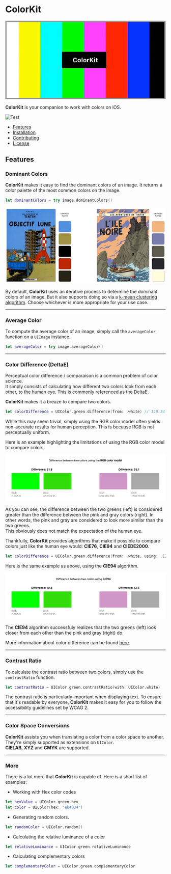 # ColorKit

<p align="center"><img src="Assets/colorkit_banner.jpg"/></p>

**ColorKit** is your companion to work with colors on iOS.

![Test](https://github.com/Boris-Em/ColorKit/workflows/Test/badge.svg?branch=master)

- [Features](#features)
- [Installation](#installation)
- [Contributing](#contributing)
- [License](#license)

## Features

### Dominant Colors
**ColorKit** makes it easy to find the dominant colors of an image. It returns a color palette of the most common colors on the image.

```swift
let dominantColors = try image.dominantColors()
```

<p align="center">
    <img src="Assets/dominant_colors.jpg">
</p>

By default, **ColorKit** uses an iterative process to determine the dominant colors of an image. But it also supports doing so via a [k-mean clustering algorithm](https://en.wikipedia.org/wiki/K-means_clustering). Choose whichever is more appropriate for your use case.

---

### Average Color

To compute the average color of an image, simply call the `averageColor` function on a `UIImage` instance.
```swift
let averageColor = try image.averageColor()
```

---

### Color Difference (DeltaE)

Perceptual color difference / comparaison is a common problem of color science.  
It simply consists of calculating how different two colors look from each other, to the human eye. This is commonly referenced as the DeltaE.

**ColorKit** makes it a breaze to compare two colors.

```swift
let colorDifference = UIColor.green.difference(from: .white) // 120.34
```

While this may seem trivial, simply using the RGB color model often yields non-accurate results for human perception.
This is because RGB is not perceptually uniform.

Here is an example highlighting the limitations of using the RGB color model to compare colors.

<p align="center">
    <img src="Assets/color_difference_deltaE_RGB.jpg">
</p>

As you can see, the difference between the two greens (left) is considered greater than the difference between the pink and gray colors (right). In other words, the pink and gray are considered to look more similar than the two greens.  
This obviously does not match the expectation of the human eye.

Thankfully, **ColorKit** provides algorithms that make it possible to compare colors just like the human eye would: **CIE76**, **CIE94** and **CIEDE2000**.

```swift
let colorDifference = UIColor.green.difference(from: .white, using: .CIE94) 
```

Here is the same example as above, using the **CIE94** algorithm.

<p align="center">
    <img src="Assets/color_difference_deltaE_CIE94.jpg">
</p>

The **CIE94** algorithm successfuly realizes that the two greens (left) look closer from each other than the pink and gray (right) do.

More information about color difference can be found [here](https://en.wikipedia.org/wiki/Color_difference).

---

### Contrast Ratio

To calculate the contrast ratio between two colors, simply use the `contrastRatio` function.
```swift
let contrastRatio = UIColor.green.contrastRatio(with: UIColor.white)
```
The contrast ratio is particularly important when displaying text.
To ensure that it's readable by everyone, **ColorKit** makes it easy for you to follow the accessibility guidelines set by WCAG 2.

---

### Color Space Conversions

**ColorKit** assists you when translating a color from a color space to another.
They're simply supported as extensions on `UIColor`.  
**CIELAB**, **XYZ** and **CMYK** are supported.

---

### More

There is a lot more that **ColorKit** is capable of.
Here is a short list of examples:
- Working with Hex color codes
```swift
let hexValue = UIColor.green.hex
let color = UIColor(hex: "eb4034")
```
- Generating random colors.
```swift
let randomColor = UIColor.random()
```
- Calculating the relative luminance of a color
```swift
let relativeLuminance = UIColor.green.relativeLuminance
```
- Calculating complementary colors
```swift
let complementaryColor = UIColor.green.complementaryColor
```
